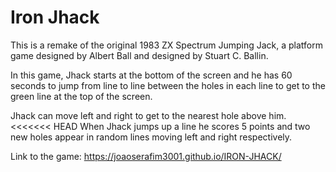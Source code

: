 # Iron Jhack

This is a remake of the original 1983 ZX Spectrum Jumping Jack, a platform game designed by Albert Ball and designed by Stuart C. Ballin.

In this game, Jhack starts at the bottom of the screen and he has 60 seconds to jump from line to line between the holes in each line to get to the green line at the top of the screen.

Jhack can move left and right to get to the nearest hole above him.
<<<<<<< HEAD
When Jhack jumps up a line he scores 5 points and two new holes appear in random lines moving left and right respectively.

Link to the game: https://joaoserafim3001.github.io/IRON-JHACK/
